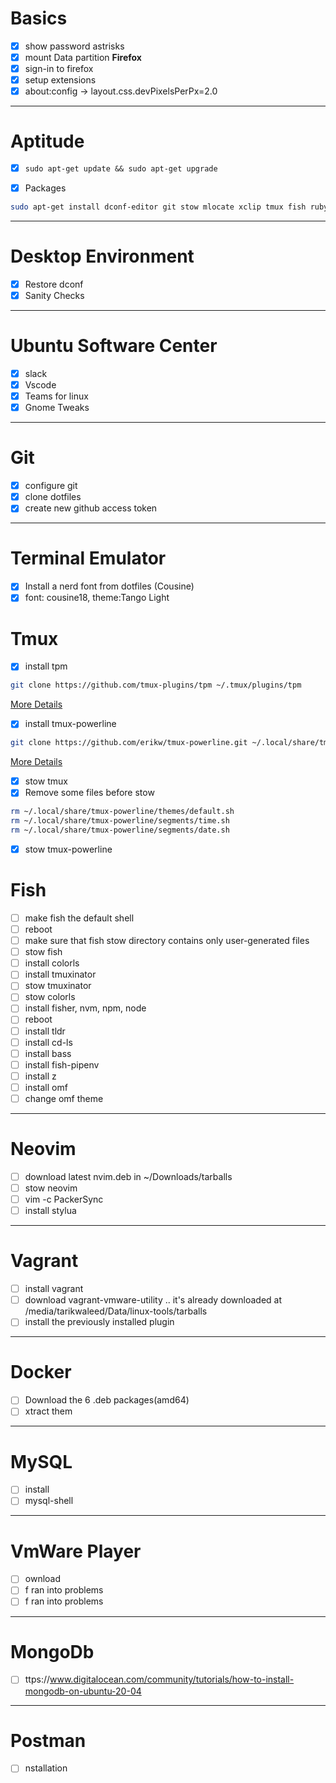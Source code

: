 # Basics
- [x] show password astrisks
- [x] mount Data partition
**Firefox**
- [x] sign-in to firefox
- [x] setup extensions
- [x] about:config -> layout.css.devPixelsPerPx=2.0
---
# Aptitude
- [x] `sudo apt-get update && sudo apt-get upgrade`

- [x] Packages
```bash
sudo apt-get install dconf-editor git stow mlocate xclip tmux fish ruby-full rbenv -y
```
---
# Desktop Environment
- [x] Restore dconf 
- [x] Sanity Checks
---
# Ubuntu Software Center
- [x] slack
- [x] Vscode
- [x] Teams for linux
- [x] Gnome Tweaks

---
# Git
- [x] configure git
- [x] clone dotfiles
- [x] create new github access token
---
# Terminal Emulator
- [x] Install a nerd font from dotfiles (Cousine)
- [x] font: cousine18, theme:Tango Light
# Tmux
- [x] install tpm
```bash
git clone https://github.com/tmux-plugins/tpm ~/.tmux/plugins/tpm
```
[More Details](https://github.com/tmux-plugins/tpm)
- [x] install tmux-powerline 
```bash
git clone https://github.com/erikw/tmux-powerline.git ~/.local/share/tmux-powerline
```
[More Details](https://github.com/erikw/tmux-powerline)
- [x] stow tmux
- [x] Remove some files before stow
```bash
rm ~/.local/share/tmux-powerline/themes/default.sh
rm ~/.local/share/tmux-powerline/segments/time.sh
rm ~/.local/share/tmux-powerline/segments/date.sh
```
- [x] stow tmux-powerline
# Fish
- [ ] make fish the default shell
- [ ] reboot
- [ ] make sure that fish stow directory contains only user-generated files
- [ ] stow fish
- [ ] install colorls
- [ ] install tmuxinator
- [ ] stow tmuxinator
- [ ] stow colorls
- [ ] install fisher, nvm, npm, node
- [ ] reboot
- [ ] install tldr
- [ ] install cd-ls
- [ ] install bass
- [ ] install fish-pipenv
- [ ] install z 
- [ ] install omf
- [ ] change omf theme
---
# Neovim
- [ ] download latest nvim.deb in ~/Downloads/tarballs
- [ ] stow neovim
- [ ] vim -c PackerSync
- [ ] install stylua
---
# Vagrant
- [ ] install vagrant
- [ ] download vagrant-vmware-utility .. it's already downloaded at /media/tarikwaleed/Data/linux-tools/tarballs
- [ ] install the previously installed plugin
---
# Docker
- [ ] Download the 6 .deb packages(amd64)
- [ ] xtract them
---
# MySQL
- [ ] install
- [ ] mysql-shell
---
# VmWare Player
- [ ] ownload
- [ ] f ran into problems
- [ ] f ran into problems
---
# MongoDb
- [ ] ttps://www.digitalocean.com/community/tutorials/how-to-install-mongodb-on-ubuntu-20-04
---
# Postman
- [ ] nstallation